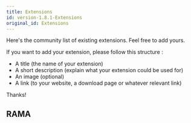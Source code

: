 ```yaml
---
title: Extensions
id: version-1.8.1-Extensions
original_id: Extensions
---
```



Here's the community list of existing extensions. Feel free to add yours.

If you want to add your extension, please follow this structure : 
- A title (the name of your extension)
- A short description (explain what your extension could be used for)
- An image (optional)
- A link (to your website, a download page or whatever relevant link)

Thanks!

## RAMA
